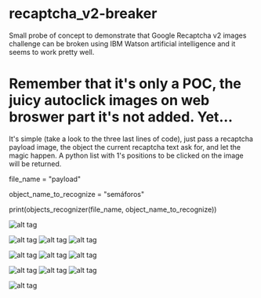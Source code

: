 # recaptcha_v2-breaker
Small probe of concept to demonstrate that Google Recaptcha v2 images challenge can be broken using IBM Watson artificial intelligence and it seems to work pretty well.

# Remember that it's only a POC, the juicy autoclick images on web broswer part it's not added. Yet...

It's simple (take a look to the three last lines of code), just pass a recaptcha payload image, the object the current recaptcha text ask for, and let the magic happen. A python list with 1's positions to be clicked on the image will be returned.

file_name = "payload"

object_name_to_recognize = "semáforos"

print(objects_recognizer(file_name, object_name_to_recognize))


![alt tag](https://snipboard.io/tfEGDi.jpg)

![alt tag](https://snipboard.io/8xdIMg.jpg) ![alt tag](https://snipboard.io/ANqpZY.jpg) ![alt tag](https://snipboard.io/QzjgHY.jpg)

![alt tag](https://snipboard.io/8QiXCD.jpg) ![alt tag](https://snipboard.io/EibKSN.jpg) ![alt tag](https://snipboard.io/v1twFx.jpg)

![alt tag](https://snipboard.io/7PTq93.jpg) ![alt tag](https://snipboard.io/KQvjVZ.jpg) ![alt tag](https://snipboard.io/KWaxFP.jpg)

![alt tag](https://snipboard.io/bkvuxH.jpg)

